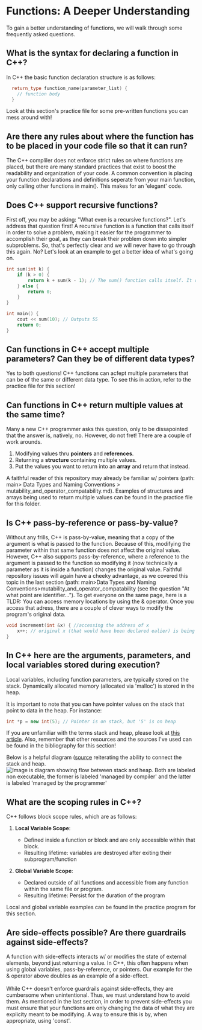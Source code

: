 # Functions: A Deeper Understanding
<p> To gain a better understanding of functions, we will walk through some frequently asked questions.</p>

## What is the syntax for declaring a function in C++?
<p>In C++ the basic function declaration structure is as follows: </p>

```cpp
  return_type function_name(parameter_list) {
    // function body
  }
```
<p>Look at this section's practice file for some pre-written functions you can mess around with!</p>

## Are there any rules about where the function has to be placed in your code file so that it can run?
<p> The C++ compliler does not enforce strict rules on where functions are placed, but there are many standard practices that exist to boost the readability and organization of your code. 
A common convention is placing your function declarations and definitions seperate from your main function,
only calling other functions in main(). This makes for an 'elegant' code. </p>


## Does C++ support recursive functions?
<p> First off, you may be asking: "What even is a recursive functions?". Let's address that  question first!
A recursive function is a function that calls itself in order to solve a problem, making it easier for the programmer to accomplish their goal, as they can break their problem down into simpler subproblems.
So, that's perfectly clear and we will never have to go through this again. No? Let's look at an example to get a better idea of what's going on. </p>

```cpp
int sum(int k) {
    if (k > 0) {
        return k + sum(k - 1); // The sum() function calls itself. It reduces the value of k each time it is called, until k = 0.
    } else {
        return 0;
    }
}

int main() {
    cout << sum(10); // Outputs 55
    return 0;
}
```

## Can functions in C++ accept multiple parameters? Can they be of different data types?
<p> Yes to both questions! C++ functions can acfept multiple parameters that can be of the same or different data type. To see this in action, refer to the practice file for this section!</p>

## Can functions in C++ return multiple values at the same time?
<p> Many a new C++ programmer asks this question, only to be dissapointed that the answer is, natively, no. However, do not fret! There are a couple of work arounds. </p>

  1. Modifying values thru **pointers** and **references**.
  2. Returning a **structure** containing multiple values.
  3. Put the values you want to return into an **array** and return that instead.
<p>
A faithful reader of this repository may already be familiar w/ pointers (path: main> Data Types and Naming Conventions > mutability_and_operator_compatability.md).
Examples of structures and arrays being used to return multiple values can be found in the practice file for this folder.
</p>

## Is C++ pass-by-reference or pass-by-value?
<p> Without any frills, C++ is pass-by-value, meaning that a copy of the argument is what is passed to the function. Because of this, modifying the
parameter within that same function does not affect the original value. However, C++ also supports pass-by-reference, where a reference to the argument is passed to the function
so modifying it (now technically a parameter as it is inside a function) changes the original value. Faithful repository issues will again have a cheeky advantage, as we covered this topic in the last section (path: main>Data Types and Naming Conventions>mutability_and_operator_compatability (see the question "At what point are identifier...").
To get everyone on the same page, here is a TLDR: You can access memory locations by using the & operator. Once you access that adress, there are a couple of clever ways to modify the program's original data.</p>

```cpp
void increment(int &x) { //accessing the address of x
    x++; // original x (that would have been declared ealier) is being modified
}
```
## In C++ here are the arguments, parameters, and local variables stored during execution?
<p> Local variables, including function parameters, are typically stored on the stack. Dynamically allocated memory (allocated via 'malloc') is stored in the heap. 

It is important to note that you can have pointer values on the stack that point to data in the heap. For instance: </p>

```cpp
int *p = new int(5); // Pointer is on stack, but '5' is on heap
```
If you are unfamiliar with the terms stack and heap, please look at [this article](https://danielmiessler.com/p/difference-stack-heap-based-memory). Also, remember that other resources and the sources I've used can be found in the bibliography for this section! <br>

Below is a helpful diagram ([source](https://medium.com/@abnerrjo/factorial-function-in-assembly-363f507773e2) reiterating the ability to connect the stack and heap. 
![Image is diagram showing flow between stack and heap. Both are labeled non executable, the former is labeled 'managed by compiler' and the latter is labeled 'managed by the programmer'](https://i.sstatic.net/HOY4C.png)

## What are the scoping rules in C++?

C++ follows block scope rules, which are as follows:

1. **Local Variable Scope**:
   - Defined inside a function or block and are only accessible within that block.
   - Resulting lifetime: variables are destroyed after exiting their subprogram/function
   
2. **Global Variable Scope**:
   - Declared outside of all functions and accessible from any function within the same file or program.
   - Resulting lifetime: Persist for the duration of the program
<p>Local and global variable examples can be found in the practice program for this section. </p>

## Are side-effects possible? Are there guardrails against side-effects?
<p>A function with side-effects interacts w/ or modifies the state of external elements, beyond just returning a value. In C++, this often happens when using global variables, pass-by-reference, or pointers.
Our example for the & operator above doubles as an example of a side-effect. <br><br>
  While C++ doesn't enforce guardrails against side-effects, they are cumbersome when unintentional. Thus, we 
  must understand how to avoid them. As mentioned in the last section, in order to prevent side-effects you must ensure
that your functions are only changing the data of what they are explicity meant to be modifying. A way to ensure this is by, when appropriate, using 'const'.</p>
